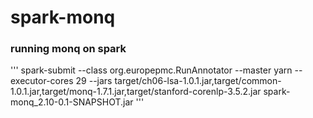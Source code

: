 # spark-monq### running monq on spark'''spark-submit --class org.europepmc.RunAnnotator --master yarn --executor-cores 29 --jars target/ch06-lsa-1.0.1.jar,target/common-1.0.1.jar,target/monq-1.7.1.jar,target/stanford-corenlp-3.5.2.jar spark-monq_2.10-0.1-SNAPSHOT.jar'''